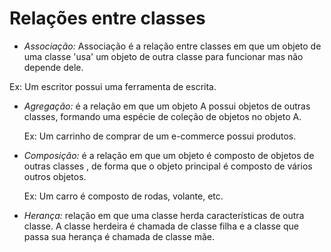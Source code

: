 # Relações entre classes

* *Associação:* Associação é a relação entre classes em que um objeto de uma
  classe 'usa' um objeto de outra classe para funcionar mas não depende dele.

Ex: Um escritor possui uma ferramenta de escrita.

* *Agregação:* é a relação em que um objeto A possui objetos de outras classes,
  formando uma espécie de coleção de objetos no objeto A.

  Ex: Um carrinho de comprar de um e-commerce possui produtos.

* *Composição:* é a relação em que um objeto é composto de objetos de outras classes
  , de forma que o objeto principal é composto de vários outros objetos.

  Ex: Um carro é composto de rodas, volante, etc.

* *Herança:* relação em que uma classe herda características de outra classe. A
  classe herdeira é chamada de classe filha e a classe que passa sua herança é
  chamada de classe mãe.
